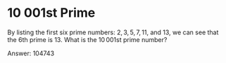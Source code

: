 # 10 001st Prime

By listing the first six prime numbers: $2, 3, 5, 7, 11$, and $13$, we can see that the $6$th prime is $13$.
What is the $10\,001$st prime number?

Answer: 104743
